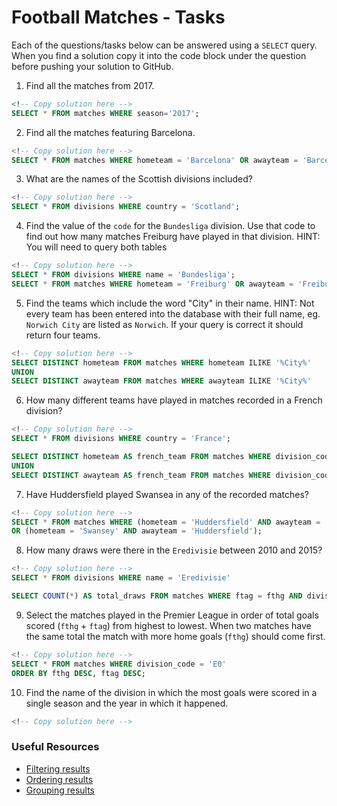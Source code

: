 # Football Matches - Tasks

Each of the questions/tasks below can be answered using a `SELECT` query. When you find a solution copy it into the code block under the question before pushing your solution to GitHub.

1) Find all the matches from 2017.

```sql
<!-- Copy solution here -->
SELECT * FROM matches WHERE season='2017';
```

2) Find all the matches featuring Barcelona.

```sql
<!-- Copy solution here -->
SELECT * FROM matches WHERE hometeam = 'Barcelona' OR awayteam = 'Barcelona';
```

3) What are the names of the Scottish divisions included?

```sql
<!-- Copy solution here -->
SELECT * FROM divisions WHERE country = 'Scotland';
```

4) Find the value of the `code` for the `Bundesliga` division. Use that code to find out how many matches Freiburg have played in that division. HINT: You will need to query both tables

```sql
<!-- Copy solution here -->
SELECT * FROM divisions WHERE name = 'Bundesliga'; 
SELECT * FROM matches WHERE hometeam = 'Freiburg' OR awayteam = 'Freiburg' AND division_code = 'D1';
```

5)  Find the teams which include the word "City" in their name. HINT: Not every team has been entered into the database with their full name, eg. `Norwich City` are listed as `Norwich`. If your query is correct it should return four teams.

```sql
<!-- Copy solution here -->
SELECT DISTINCT hometeam FROM matches WHERE hometeam ILIKE '%City%'
UNION
SELECT DISTINCT awayteam FROM matches WHERE awayteam ILIKE '%City%'
```

6) How many different teams have played in matches recorded in a French division?

```sql
<!-- Copy solution here -->
SELECT * FROM divisions WHERE country = 'France';

SELECT DISTINCT hometeam AS french_team FROM matches WHERE division_code = 'F1' OR division_code = 'F2'
UNION
SELECT DISTINCT awayteam AS french_team FROM matches WHERE division_code = 'F1' OR division_code = 'F2'
```

7) Have Huddersfield played Swansea in any of the recorded matches?

```sql
<!-- Copy solution here -->
SELECT * FROM matches WHERE (hometeam = 'Huddersfield' AND awayteam = 'Swansea')
OR (hometeam = 'Swansey' AND awayteam = 'Huddersfield');
```

8) How many draws were there in the `Eredivisie` between 2010 and 2015?

```sql
<!-- Copy solution here -->
SELECT * FROM divisions WHERE name = 'Eredivisie' 

SELECT COUNT(*) AS total_draws FROM matches WHERE ftag = fthg AND division_code = 'N1';
```

9) Select the matches played in the Premier League in order of total goals scored (`fthg` + `ftag`) from highest to lowest. When two matches have the same total the match with more home goals (`fthg`) should come first. 

```sql
<!-- Copy solution here -->
SELECT * FROM matches WHERE division_code = 'E0'
ORDER BY fthg DESC, ftag DESC;
```

10) Find the name of the division in which the most goals were scored in a single season and the year in which it happened.

```sql
<!-- Copy solution here -->

```

### Useful Resources

- [Filtering results](https://www.w3schools.com/sql/sql_where.asp)
- [Ordering results](https://www.w3schools.com/sql/sql_orderby.asp)
- [Grouping results](https://www.w3schools.com/sql/sql_groupby.asp)
